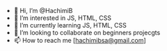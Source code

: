 - 👋 Hi, I’m @HachimiB
- 👀 I’m interested in JS, HTML, CSS
- 🌱 I’m currently learning JS, HTML, CSS
- 💞️ I’m looking to collaborate on beginners projecgts
- 📫 How to reach me [hachimibsa@gmail.com]

<!---
HachimiB/HachimiB is a ✨ special ✨ repository because its `README.md` (this file) appears on your GitHub profile.
You can click the Preview link to take a look at your changes.
--->
